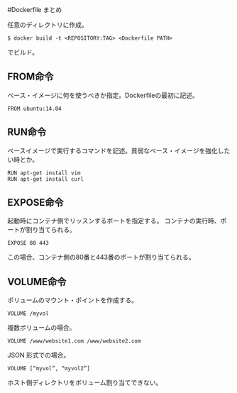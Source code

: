 #Dockerfile まとめ

任意のディレクトリに作成。

```
$ docker build -t <REPOSITORY:TAG> <Dockerfile PATH>
```
でビルド。


## FROM命令

ベース・イメージに何を使うべきか指定。Dockerfileの最初に記述。

```
FROM ubuntu:14.04
```

## RUN命令

ベースイメージで実行するコマンドを記述。貧弱なベース・イメージを強化したい時とか。

```
RUN apt-get install vim
RUN apt-get install curl
```

## EXPOSE命令

起動時にコンテナ側でリッスンするポートを指定する。
コンテナの実行時、ポートが割り当てられる。

```
EXPOSE 80 443
```

この場合、コンテナ側の80番と443番のポートが割り当てられる。

## VOLUME命令

ボリュームのマウント・ポイントを作成する。

```
VOLUME /myvol
```

複数ボリュームの場合。

```
VOLUME /www/website1.com /www/website2.com

```

JSON 形式での場合。

```
VOLUME [“myvol”, “myvol2”]
```

ホスト側ディレクトリをボリューム割り当てできない。